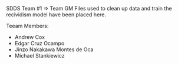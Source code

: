 SDDS Team #1 => Team GM
Files used to clean up data and train the recividism model have been placed here.

Teeam Members:
* Andrew Cox
* Edgar Cruz Ocampo
* Jinzo Nakakawa Montes de Oca
* Michael Stankiewicz
